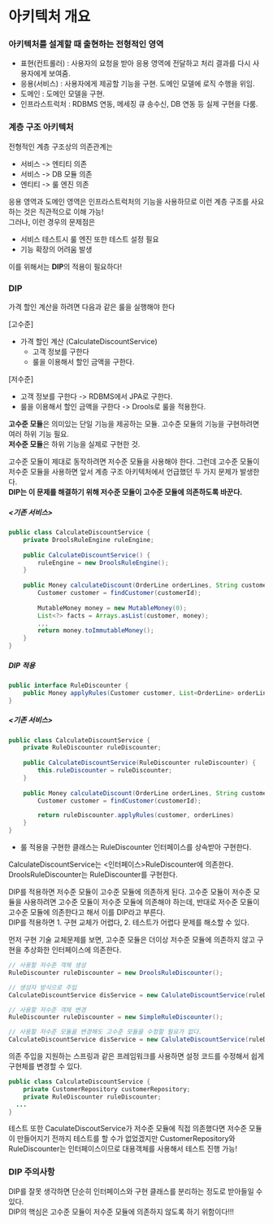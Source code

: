 # 아키텍처 개요 

### 아키텍처를 설계할 때 출현하는 전형적인 영역
- 표현(컨트롤러) : 사용자의 요청을 받아 응용 영역에 전달하고 처리 결과를 다시 사용자에게 보여줌.
- 응용(서비스) : 사용자에게 제공할 기능을 구현. 도메인 모델에 로직 수행을 위임.
- 도메인 : 도메인 모델을 구현.
- 인프라스트럭처 : RDBMS 연동, 메세징 큐 송수신, DB 연동 등 실제 구현을 다룸.

### 계층 구조 아키텍처

전형적인 계층 구조상의 의존관계는
- 서비스 -> 엔티티 의존
- 서비스 -> DB 모듈 의존
- 엔티티 -> 룰 엔진 의존

응용 영역과 도메인 영역은 인프라스트럭처의 기능을 사용하므로 이런 계층 구조를 사요하는 것은 직관적으로 이해 가능! </br>
그러나, 이런 경우의 문제점은 

- 서비스 테스트시 룰 엔진 또한 테스트 설정 필요 
- 기능 확장의 어려움 발생 

이를 위해서는 <b>DIP</b>의 적용이 필요하다!

### DIP

가격 할인 계산을 하려면 다음과 같은 룰을 실행해야 한다 </br>

[고수준]
- 가격 할인 계산 (CalculateDiscountService)
  - 고객 정보를 구한다
  - 룰을 이용해서 할인 금액을 구한다. 

[저수준]
- 고객 정보를 구한다 -> RDBMS에서 JPA로 구한다.
- 룰을 이용해서 할인 금액을 구한다 -> Drools로 룰을 적용한다.

<b>고수준 모듈</b>은 의미있는 단일 기능을 제공하는 모듈. 고수준 모듈의 기능을 구현하려면 여러 하위 기능 필요. </br>
<b>저수준 모듈</b>은 하위 기능을 실제로 구현한 것. </br>

고수준 모듈이 제대로 동작하려면 저수준 모듈을 사용해야 한다. 그런데 고수준 모듈이 저수준 모듈을 사용하면 앞서 계층 구조 아키텍처에서 언급했던 두 가지 문제가 발생한다. </br>
<b>DIP는 이 문제를 해결하기 위해 저수준 모듈이 고수준 모듈에 의존하도록 바꾼다.</b>

##### <기존 서비스>
```java
public class CalculateDiscountService {
    private DroolsRuleEngine ruleEngine;
    
    public CalculateDiscountService() {
        ruleEngine = new DroolsRuleEngine();
    }
    
    public Money calculateDiscount(OrderLine orderLines, String customerId) {
        Customer customer = findCustomer(customerId);
        
        MutableMoney money = new MutableMoney(0);
        List<?> facts = Arrays.asList(customer, money);
        ,,,
        return money.toImmutableMoney();
    }
}
```

##### DIP 적용 
```java
public interface RuleDiscounter {
    public Money applyRules(Customer customer, List<OrderLine> orderLines);
}
```
##### <기존 서비스>
```java
public class CalculateDiscountService {
    private RuleDiscounter ruleDiscounter;
    
    public CalculateDiscountService(RuleDiscounter ruleDiscounter) {
        this.ruleDiscounter = ruleDiscounter;
    }
    
    public Money calculateDiscount(OrderLine orderLines, String customerId) {
        Customer customer = findCustomer(customerId);

        return ruleDiscounter.applyRules(customer, orderLines)
    }
}
```
- 룰 적용을 구현한 클래스는 RuleDiscounter 인터페이스를 상속받아 구현한다.

CalculateDiscountService는 <인터페이스>RuleDiscounter에 의존한다. </br>
DroolsRuleDiscounter는 RuleDiscounter를 구현한다. </br>

DIP를 적용하면 저수준 모듈이 고수준 모듈에 의존하게 된다. 고수준 모듈이 저수준 모듈을 사용하려면 고수준 모듈이 저수준 모듈에 의존해야 하는데, 반대로 저수준 모듈이 고수준 모듈에 의존한다고 해서 이를 DIP라고 부른다. </br>
DIP를 적용하면 1. 구현 교체가 어렵다, 2. 테스트가 어렵다 문제를 해소할 수 있다. </br>

먼저 구현 기술 교체문제를 보면, 고수준 모듈은 더이상 저수준 모듈에 의존하지 않고 구현을 추상화한 인터페이스에 의존한다.

```java
// 사용할 저수준 객체 생성 
RuleDiscounter ruleDiscounter = new DroolsRuleDiscounter();

// 생성자 방식으로 주입 
CalculateDiscountService disService = new CalulateDiscountService(ruleDiscounter);
```
```java
// 사용할 저수준 객체 변경
RuleDiscounter ruleDiscounter = new SimpleRuleDiscounter();

// 사용할 저수준 모듈을 변경해도 고수준 모듈을 수정할 필요가 없다.
CalculateDiscountService disService = new CalulateDiscountService(ruleDiscounter);
```

의존 주입을 지원하는 스프링과 같은 프레임워크를 사용하면 설정 코드를 수정해서 쉽게 구현체를 변경할 수 있다.</br>

```java
public class CalculateDiscountService {
    private CustomerRepository customerRepository;
    private RuleDiscounter ruleDiscounter;
  ...
}
```

테스트 또한 CaculateDiscoutService가 저수준 모듈에 직접 의존했다면 저수준 모듈이 만들어지기 전까지 테스트를 할 수가 없었겠지만 CustomerRepository와 RuleDiscounter는 인터페이스이므로 대용객체를 사용해서 테스트 진행 가능! </br>

### DIP 주의사항
DIP를 잘못 생각하면 단순히 인터페이스와 구현 클래스를 분리하는 정도로 받아들일 수 있다. </br>
DIP의 핵심은 고수준 모듈이 저수준 모듈에 의존하지 않도록 하기 위함이다!!!


